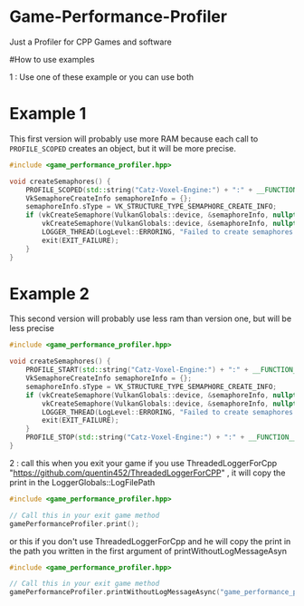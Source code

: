 # Game-Performance-Profiler
Just a Profiler for CPP Games and software

#How to use examples

1 : Use one of these example or you can use both 

# Example 1
This first version will probably use more RAM because each call to `PROFILE_SCOPED` creates an object, but it will be more precise.
```cpp
#include <game_performance_profiler.hpp>

void createSemaphores() {
    PROFILE_SCOPED(std::string("Catz-Voxel-Engine:") + ":" + __FUNCTION__)
    VkSemaphoreCreateInfo semaphoreInfo = {};
    semaphoreInfo.sType = VK_STRUCTURE_TYPE_SEMAPHORE_CREATE_INFO;
    if (vkCreateSemaphore(VulkanGlobals::device, &semaphoreInfo, nullptr, &VulkanGlobals::imageAvailableSemaphore) != VK_SUCCESS ||
        vkCreateSemaphore(VulkanGlobals::device, &semaphoreInfo, nullptr, &VulkanGlobals::renderFinishedSemaphore) != VK_SUCCESS) {
        LOGGER_THREAD(LogLevel::ERRORING, "Failed to create semaphores!")
        exit(EXIT_FAILURE);
    }
}
```

# Example 2
This second version will probably use less ram than version one, but will be less precise
```cpp
#include <game_performance_profiler.hpp>

void createSemaphores() {
    PROFILE_START(std::string("Catz-Voxel-Engine:") + ":" + __FUNCTION__)
    VkSemaphoreCreateInfo semaphoreInfo = {};
    semaphoreInfo.sType = VK_STRUCTURE_TYPE_SEMAPHORE_CREATE_INFO;
    if (vkCreateSemaphore(VulkanGlobals::device, &semaphoreInfo, nullptr, &VulkanGlobals::imageAvailableSemaphore) != VK_SUCCESS ||
        vkCreateSemaphore(VulkanGlobals::device, &semaphoreInfo, nullptr, &VulkanGlobals::renderFinishedSemaphore) != VK_SUCCESS) {
        LOGGER_THREAD(LogLevel::ERRORING, "Failed to create semaphores!")
        exit(EXIT_FAILURE);
    }
    PROFILE_STOP(std::string("Catz-Voxel-Engine:") + ":" + __FUNCTION__)
}
```

2 : call this when you exit your game if you use ThreadedLoggerForCpp "https://github.com/quentin452/ThreadedLoggerForCPP" , it will copy the print in the LoggerGlobals::LogFilePath
```cpp
#include <game_performance_profiler.hpp>

// Call this in your exit game method
gamePerformanceProfiler.print();

```
or this if you don't use ThreadedLoggerForCpp and he will copy the print in the path you written in the first argument of  printWithoutLogMessageAsyn
```cpp
#include <game_performance_profiler.hpp>

// Call this in your exit game method
gamePerformanceProfiler.printWithoutLogMessageAsync("game_performance_profiler.log");
```